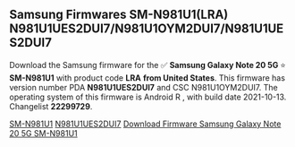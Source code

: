 <h2>Samsung Firmwares SM-N981U1(LRA) N981U1UES2DUI7/N981U1OYM2DUI7/N981U1UES2DUI7</h2>
Download the Samsung firmware for the ✅ <strong>Samsung Galaxy Note 20 5G </strong> ⭐ <strong>SM-N981U1</strong> with product code <strong>LRA</strong> <strong> from United States</strong>. This firmware has version number PDA <strong>N981U1UES2DUI7</strong> and CSC N981U1OYM2DUI7. The operating system of this firmware is Android R , with build date 2021-10-13. Changelist <strong>22299729</strong>.


[SM-N981U1](https://samfirm.shop/samsung/model/SM-N981U1)
[N981U1UES2DUI7](https://samfirm.shop/samsung/pda/N981U1UES2DUI7)
[Download Firmware Samsung Galaxy Note 20 5G SM-N981U1](https://samfirm.shop/samsung/firmware/464647)
